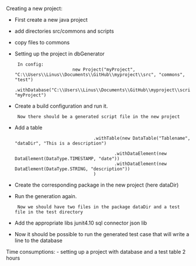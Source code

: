 Creating a new project:

 - First create a new java project
 - add directories src/commons and scripts
 - copy files to commons


 - Setting up the project in dbGenerator

        In config:
                             new Project("myProject", "C:\\Users\\Linus\\Documents\\GitHub\\myproject\\src", "commons", "test")
                                     .withDatabase("C:\\Users\\Linus\\Documents\\GitHub\\myproject\\scripts", "myProject")



 - Create a build configuration and run it.

        Now there should be a generated script file in the new project

 - Add a table

                                     .withTable(new DataTable("Tablename", "dataDir", "This is a description")

                                             .withDataElement(new DataElement(DataType.TIMESTAMP, "date"))
                                             .withDataElement(new DataElement(DataType.STRING, "description"))
                                     )

 - Create the corresponding package in the new project (here dataDir)

 - Run the generation again.

        Now we should have two files in the package dataDir and a test file in the test directory

 - Add the appropriate libs
         junit4.10
         sql connector
         json lib

 - Now it should be possible to run the generated test case that will write a line to the database


Time consumptions:
    - setting up a project with database and a test table 2 hours